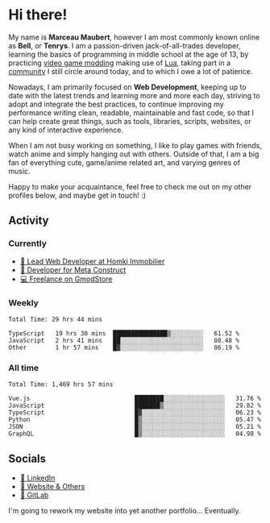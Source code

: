 # Hi there!

My name is **Marceau Maubert**, however I am most commonly known online as **Bell**, or **Tenrys**. I am a passion-driven jack-of-all-trades developer, learning the basics of programming in middle school at the age of 13, by practicing [video game modding](https://garrysmod.com) making use of [Lua](https://lua.org), taking part in a [community](https://metastruct.net) I still circle around today, and to which I owe a lot of patience.

Nowadays, I am primarily focused on **Web Development**, keeping up to date with the latest trends and learning more and more each day, striving to adopt  and integrate the best practices, to continue improving my performance writing clean, readable, maintainable and fast code, so that I can help create great things, such as tools, libraries, scripts, websites, or any kind of interactive experience.

When I am not busy working on something, I like to play games with friends, watch anime and simply hanging out with others. Outside of that, I am a big fan of everything cute, game/anime related art, and varying genres of music.

Happy to make your acquaintance, feel free to check me out on my other profiles below, and maybe get in touch! :)

## Activity

### Currently

- [🏢 Lead Web Developer at Homki Immobilier](https://homki-immobilier.com)
- [🎈 Developer for Meta Construct](https://metastruct.net)
- [💻 Freelance on GmodStore](https://www.gmodstore.com/users/Tenrys)

### Weekly
<!--START_SECTION:wakaWeekly-->

```text
Total Time: 29 hrs 44 mins

TypeScript   19 hrs 30 mins  ███████████████▒░░░░░░░░░   61.52 %
JavaScript   2 hrs 41 mins   ██░░░░░░░░░░░░░░░░░░░░░░░   08.48 %
Other        1 hr 57 mins    █▓░░░░░░░░░░░░░░░░░░░░░░░   06.19 %
```

<!--END_SECTION:wakaWeekly-->

### All time
<!--START_SECTION:wakaTotal-->

```text
Total Time: 1,469 hrs 57 mins

Vue.js                             ████████░░░░░░░░░░░░░░░░░   31.76 %
JavaScript                         ███████▒░░░░░░░░░░░░░░░░░   29.82 %
TypeScript                         █▓░░░░░░░░░░░░░░░░░░░░░░░   06.23 %
Python                             █▒░░░░░░░░░░░░░░░░░░░░░░░   05.47 %
JSON                               █▒░░░░░░░░░░░░░░░░░░░░░░░   05.21 %
GraphQL                            █▒░░░░░░░░░░░░░░░░░░░░░░░   04.98 %
```

<!--END_SECTION:wakaTotal-->

## Socials

- [👔 LinkedIn](https://www.linkedin.com/in/marceau-maubert)
- [🔗 Website & Others](https://bell.moe)
- [🦊 GitLab](https://gitlab.com/Tenrys)

I'm going to rework my website into yet another portfolio... Eventually.
